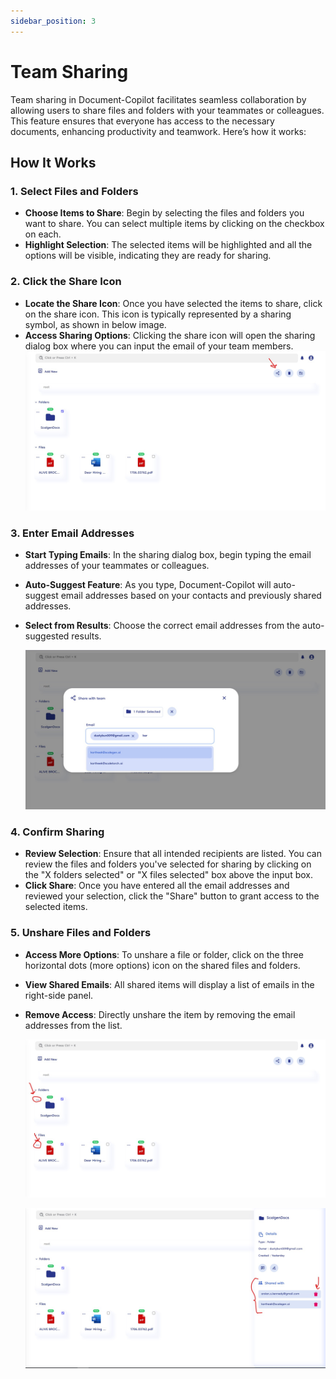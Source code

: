 ```yaml
---
sidebar_position: 3
---
```


# Team Sharing

Team sharing in Document-Copilot facilitates seamless collaboration by allowing users to share files and folders with your teammates or colleagues. This feature ensures that everyone has access to the necessary documents, enhancing productivity and teamwork. Here’s how it works:

## How It Works

### 1. Select Files and Folders

- **Choose Items to Share**: Begin by selecting the files and folders you want to share. You can select multiple items by clicking on the checkbox on each.
- **Highlight Selection**: The selected items will be highlighted and all the options will be visible, indicating they are ready for sharing.

### 2. Click the Share Icon

- **Locate the Share Icon**: Once you have selected the items to share, click on the share icon. This icon is typically represented by a sharing symbol, as shown in below image.
- **Access Sharing Options**: Clicking the share icon will open the sharing dialog box where you can input the email of your team members.
  ![Locate share](../../static/img/co-pilot/team_sharing.jpg)

### 3. Enter Email Addresses

- **Start Typing Emails**: In the sharing dialog box, begin typing the email addresses of your teammates or colleagues.
- **Auto-Suggest Feature**: As you type, Document-Copilot will auto-suggest email addresses based on your contacts and previously shared addresses.
- **Select from Results**: Choose the correct email addresses from the auto-suggested results.

  ![select emails share](../../static/img/co-pilot/team_share_input.jpg)

### 4. Confirm Sharing

- **Review Selection**: Ensure that all intended recipients are listed. You can review the files and folders you've selected for sharing by clicking on the "X folders selected" or "X files selected" box above the input box.
- **Click Share**: Once you have entered all the email addresses and reviewed your selection, click the "Share" button to grant access to the selected items.

### 5. Unshare Files and Folders

- **Access More Options**: To unshare a file or folder, click on the three horizontal dots (more options) icon on the shared files and folders.
- **View Shared Emails**: All shared items will display a list of emails in the right-side panel.
- **Remove Access**: Directly unshare the item by removing the email addresses from the list.

  ![threedotfilenfolder](../../static/img/co-pilot/threedotsfilesnfolders.jpg)

  ![Unshare right panel](../../static/img/co-pilot/unshare_right_panel.jpg)
